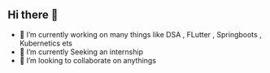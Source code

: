 ## Hi there 👋
- 🔭 I’m currently working on many things like DSA , FLutter , Springboots , Kubernetics ets 
- 🌱 I’m currently Seeking an internship 
- 👯 I’m looking to collaborate on anythings 
<!--
**Kaushaldixit05/Kaushaldixit05** is a ✨ _special_ ✨ repository because its `README.md` (this file) appears on your GitHub profile.

Here are some ideas to get you started:


- 🤔 I’m looking for help with ...
- 💬 Ask me about ...
- 📫 How to reach me: ...
- 😄 Pronouns: ...
- ⚡ Fun fact: ...
-->
